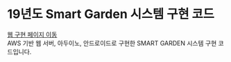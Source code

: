 # 19년도 Smart Garden 시스템 구현 코드
<a href="https://huchuhuchu.github.io/19_SmartGarden/">웹 구현 페이지 이동</a><br>
AWS 기반 웹 서버, 아두이노, 안드로이드로 구현한 SMART GARDEN 시스템 구현 코드입니다.
